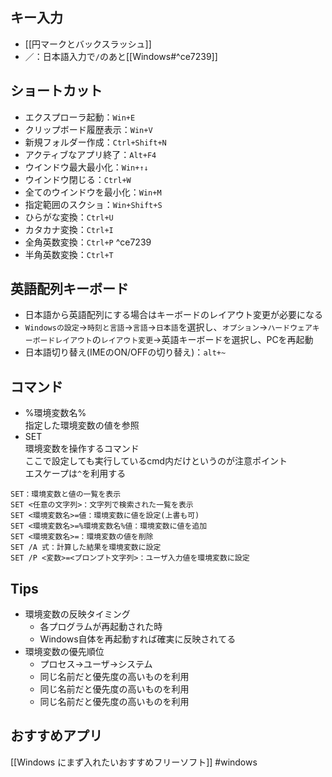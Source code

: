 ## キー入力
- [[円マークとバックスラッシュ]]
- ／：日本語入力で`/`のあと[[Windows#^ce7239]]
## ショートカット
- エクスプローラ起動：`Win+E`
- クリップボード履歴表示：`Win+V`
- 新規フォルダー作成：`Ctrl+Shift+N`
- アクティブなアプリ終了：`Alt+F4`
- ウインドウ最大最小化：`Win+↑↓`
- ウインドウ閉じる：`Ctrl+W`
- 全てのウインドウを最小化：`Win+M`
- 指定範囲のスクショ：`Win+Shift+S`
- ひらがな変換：`Ctrl+U`
- カタカナ変換：`Ctrl+I`
- 全角英数変換：`Ctrl+P` ^ce7239
- 半角英数変換：`Ctrl+T`
## 英語配列キーボード
- 日本語から英語配列にする場合はキーボードのレイアウト変更が必要になる
- `Windowsの設定`->`時刻と言語`->`言語`->`日本語`を選択し、`オプション`->`ハードウェアキーボードレイアウト`の`レイアウト変更`->英語キーボードを選択し、PCを再起動
- 日本語切り替え(IMEのON/OFFの切り替え)：`alt+~`
## コマンド
- %環境変数名%<br>指定した環境変数の値を参照
- SET<br>環境変数を操作するコマンド<br>ここで設定しても実行しているcmd内だけというのが注意ポイント<br>エスケープは`^`を利用する
```
SET：環境変数と値の一覧を表示
SET <任意の文字列>：文字列で検索された一覧を表示
SET <環境変数名>=値：環境変数に値を設定(上書も可)
SET <環境変数名>=%環境変数名%値：環境変数に値を追加
SET <環境変数名>=：環境変数の値を削除
SET /A 式：計算した結果を環境変数に設定
SET /P <変数>=<プロンプト文字列>：ユーザ入力値を環境変数に設定
```
## Tips
- 環境変数の反映タイミング
	- 各プログラムが再起動された時
	- Windows自体を再起動すれば確実に反映されてる
- 環境変数の優先順位
	- プロセス->ユーザ->システム
	- 同じ名前だと優先度の高いものを利用
	- 同じ名前だと優先度の高いものを利用
	- 同じ名前だと優先度の高いものを利用
## おすすめアプリ
[[Windows にまず入れたいおすすめフリーソフト]]
#windows 